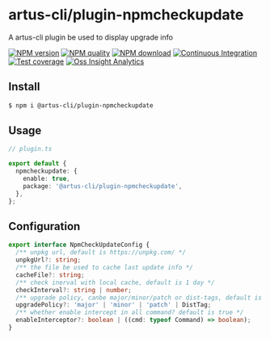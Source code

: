 # artus-cli/plugin-npmcheckupdate

A artus-cli plugin be used to display upgrade info

[![NPM version](https://img.shields.io/npm/v/@artus-cli/plugin-npmcheckupdate.svg?style=flat-square)](https://npmjs.org/package/@artus-cli/plugin-npmcheckupdate)
[![NPM quality](https://img.shields.io/npms-io/final-score/@artus-cli/plugin-npmcheckupdate.svg?style=flat-square)](https://npmjs.org/package/@artus-cli/plugin-npmcheckupdate)
[![NPM download](https://img.shields.io/npm/dm/@artus-cli/plugin-npmcheckupdate.svg?style=flat-square)](https://npmjs.org/package/@artus-cli/plugin-npmcheckupdate)
[![Continuous Integration](https://github.com/artus-cli/plugin-npmcheckupdate/actions/workflows/ci.yml/badge.svg)](https://github.com/artus-cli/plugin-npmcheckupdate/actions/workflows/ci.yml)
[![Test coverage](https://img.shields.io/codecov/c/github/artus-cli/plugin-npmcheckupdate.svg?style=flat-square)](https://codecov.io/gh/artus-cli/plugin-npmcheckupdate)
[![Oss Insight Analytics](https://img.shields.io/badge/OssInsight-artus--cli%2Fartus--cli-blue.svg?style=flat-square)](https://ossinsight.io/analyze/artus-cli/plugin-npmcheckupdate)


## Install

```sh
$ npm i @artus-cli/plugin-npmcheckupdate 
```

## Usage

```ts
// plugin.ts

export default {
  npmcheckupdate: {
    enable: true,
    package: '@artus-cli/plugin-npmcheckupdate',
  },
};
```

## Configuration

```ts
export interface NpmCheckUpdateConfig {
  /** unpkg url, default is https://unpkg.com/ */
  unpkgUrl?: string;
  /** the file be used to cache last update info */
  cacheFile?: string;
  /** check inerval with local cache, default is 1 day */
  checkInterval?: string | number;
  /** upgrade policy, canbe major/minor/patch or dist-tags, default is latest */
  upgradePolicy?: 'major' | 'minor' | 'patch' | DistTag;
  /** whether enable intercept in all command? default is true */
  enableInterceptor?: boolean | ((cmd: typeof Command) => boolean);
}
```
